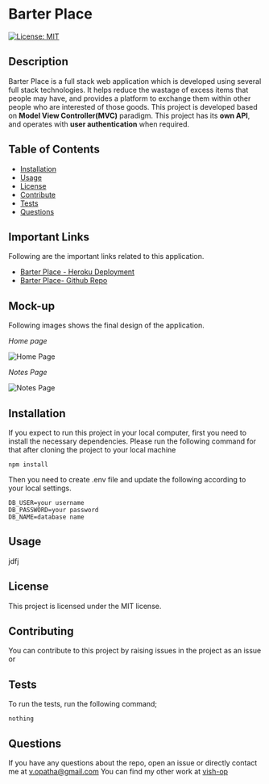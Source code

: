 # Barter Place

  [![License: MIT](https://img.shields.io/badge/License-MIT-yellow.svg)](https://opensource.org/licenses/MIT)
     
  ## Description
  Barter Place is a full stack web application which is developed using several full stack technologies. It helps reduce the wastage of excess items that people may have, and provides a platform to exchange them within other people who are interested of those goods. This project is developed based on **Model View Controller(MVC)** paradigm. This project has its **own API**, and operates with **user authentication** when required.
  
  ## Table of Contents
  * [Installation](#Installation)
  * [Usage](#Usage)
  * [License](#License)
  * [Contribute](#Contributing)
  * [Tests](#Tests)
  * [Questions](#Questions)
  
  ## Important Links
  Following are the important links related to this application.
  * [Barter Place - Heroku Deployment](https://project2t3.herokuapp.com/)
  * [Barter Place- Github Repo](https://github.com/Dinimar-Fishboi/Project_2_team3)

  ## Mock-up
  Following images shows the final design of the application.

  *Home page*

  ![Home Page](./public/assets/readme_images/landing_page.jpg)

  *Notes Page*

  ![Notes Page](./public/assets/readme_images/notes.jpg)
  ## Installation
  If you expect to run this project in your local computer, first you need to install the necessary dependencies. Please run the following command for that after cloning the project to your local machine

  ```
  npm install 
  ```
  Then you need to create .env file and update the following according to your local settings.


    DB_USER=your username
    DB_PASSWORD=your password
    DB_NAME=database name 
  ## Usage
  jdfj

  ## License
  This project is licensed under the MIT license.

  ## Contributing
  You can contribute to this project by raising issues in the project as an issue or 

  ## Tests
  To run the tests, run the following command;

  ```
  nothing
  ```

  ## Questions
  If you have any questions about the repo, open an issue or directly contact me at <v.opatha@gmail.com> You can find my other work at [vish-op](https://github.com/vish-op)